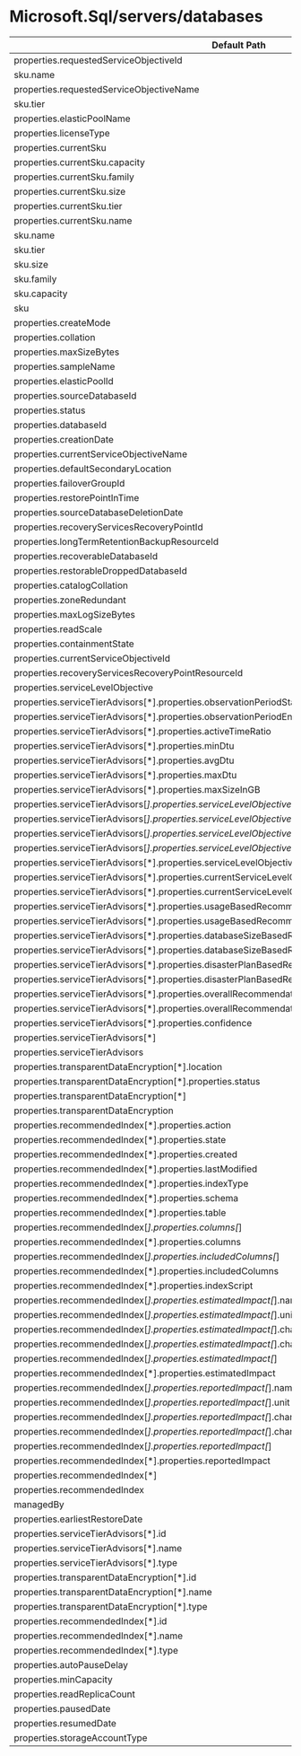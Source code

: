 # Microsoft.Sql/servers/databases

| Default Path | Alias |
|---|---|
| properties.requestedServiceObjectiveId | Microsoft.Sql/servers/databases/requestedServiceObjectiveId |
| sku.name | Microsoft.Sql/servers/databases/requestedServiceObjectiveName |
| properties.requestedServiceObjectiveName | Microsoft.Sql/servers/databases/requestedServiceObjectiveName.v2 |
| sku.tier | Microsoft.Sql/servers/databases/edition |
| properties.elasticPoolName | Microsoft.Sql/servers/databases/elasticPoolName |
| properties.licenseType | Microsoft.Sql/servers/databases/licenseType |
| properties.currentSku | Microsoft.Sql/servers/databases/currentSku |
| properties.currentSku.capacity | Microsoft.Sql/servers/databases/currentSku.capacity |
| properties.currentSku.family | Microsoft.Sql/servers/databases/currentSku.family |
| properties.currentSku.size | Microsoft.Sql/servers/databases/currentSku.size |
| properties.currentSku.tier | Microsoft.Sql/servers/databases/currentSku.tier |
| properties.currentSku.name | Microsoft.Sql/servers/databases/currentSku.name |
| sku.name | Microsoft.Sql/servers/databases/sku.name |
| sku.tier | Microsoft.Sql/servers/databases/sku.tier |
| sku.size | Microsoft.Sql/servers/databases/sku.size |
| sku.family | Microsoft.Sql/servers/databases/sku.family |
| sku.capacity | Microsoft.Sql/servers/databases/sku.capacity |
| sku | Microsoft.Sql/servers/databases/sku |
| properties.createMode | Microsoft.Sql/servers/databases/createMode |
| properties.collation | Microsoft.Sql/servers/databases/collation |
| properties.maxSizeBytes | Microsoft.Sql/servers/databases/maxSizeBytes |
| properties.sampleName | Microsoft.Sql/servers/databases/sampleName |
| properties.elasticPoolId | Microsoft.Sql/servers/databases/elasticPoolId |
| properties.sourceDatabaseId | Microsoft.Sql/servers/databases/sourceDatabaseId |
| properties.status | Microsoft.Sql/servers/databases/status |
| properties.databaseId | Microsoft.Sql/servers/databases/databaseId |
| properties.creationDate | Microsoft.Sql/servers/databases/creationDate |
| properties.currentServiceObjectiveName | Microsoft.Sql/servers/databases/currentServiceObjectiveName |
| properties.defaultSecondaryLocation | Microsoft.Sql/servers/databases/defaultSecondaryLocation |
| properties.failoverGroupId | Microsoft.Sql/servers/databases/failoverGroupId |
| properties.restorePointInTime | Microsoft.Sql/servers/databases/restorePointInTime |
| properties.sourceDatabaseDeletionDate | Microsoft.Sql/servers/databases/sourceDatabaseDeletionDate |
| properties.recoveryServicesRecoveryPointId | Microsoft.Sql/servers/databases/recoveryServicesRecoveryPointId |
| properties.longTermRetentionBackupResourceId | Microsoft.Sql/servers/databases/longTermRetentionBackupResourceId |
| properties.recoverableDatabaseId | Microsoft.Sql/servers/databases/recoverableDatabaseId |
| properties.restorableDroppedDatabaseId | Microsoft.Sql/servers/databases/restorableDroppedDatabaseId |
| properties.catalogCollation | Microsoft.Sql/servers/databases/catalogCollation |
| properties.zoneRedundant | Microsoft.Sql/servers/databases/zoneRedundant |
| properties.maxLogSizeBytes | Microsoft.Sql/servers/databases/maxLogSizeBytes |
| properties.readScale | Microsoft.Sql/servers/databases/readScale |
| properties.containmentState | Microsoft.Sql/servers/databases/containmentState |
| properties.currentServiceObjectiveId | Microsoft.Sql/servers/databases/currentServiceObjectiveId |
| properties.recoveryServicesRecoveryPointResourceId | Microsoft.Sql/servers/databases/recoveryServicesRecoveryPointResourceId |
| properties.serviceLevelObjective | Microsoft.Sql/servers/databases/serviceLevelObjective |
| properties.serviceTierAdvisors[*].properties.observationPeriodStart | Microsoft.Sql/servers/databases/serviceTierAdvisors[*].observationPeriodStart |
| properties.serviceTierAdvisors[*].properties.observationPeriodEnd | Microsoft.Sql/servers/databases/serviceTierAdvisors[*].observationPeriodEnd |
| properties.serviceTierAdvisors[*].properties.activeTimeRatio | Microsoft.Sql/servers/databases/serviceTierAdvisors[*].activeTimeRatio |
| properties.serviceTierAdvisors[*].properties.minDtu | Microsoft.Sql/servers/databases/serviceTierAdvisors[*].minDtu |
| properties.serviceTierAdvisors[*].properties.avgDtu | Microsoft.Sql/servers/databases/serviceTierAdvisors[*].avgDtu |
| properties.serviceTierAdvisors[*].properties.maxDtu | Microsoft.Sql/servers/databases/serviceTierAdvisors[*].maxDtu |
| properties.serviceTierAdvisors[*].properties.maxSizeInGB | Microsoft.Sql/servers/databases/serviceTierAdvisors[*].maxSizeInGB |
| properties.serviceTierAdvisors[*].properties.serviceLevelObjectiveUsageMetrics[*].serviceLevelObjective | Microsoft.Sql/servers/databases/serviceTierAdvisors[*].serviceLevelObjectiveUsageMetrics[*].serviceLevelObjective |
| properties.serviceTierAdvisors[*].properties.serviceLevelObjectiveUsageMetrics[*].serviceLevelObjectiveId | Microsoft.Sql/servers/databases/serviceTierAdvisors[*].serviceLevelObjectiveUsageMetrics[*].serviceLevelObjectiveId |
| properties.serviceTierAdvisors[*].properties.serviceLevelObjectiveUsageMetrics[*].inRangeTimeRatio | Microsoft.Sql/servers/databases/serviceTierAdvisors[*].serviceLevelObjectiveUsageMetrics[*].inRangeTimeRatio |
| properties.serviceTierAdvisors[*].properties.serviceLevelObjectiveUsageMetrics[*] | Microsoft.Sql/servers/databases/serviceTierAdvisors[*].serviceLevelObjectiveUsageMetrics[*] |
| properties.serviceTierAdvisors[*].properties.serviceLevelObjectiveUsageMetrics | Microsoft.Sql/servers/databases/serviceTierAdvisors[*].serviceLevelObjectiveUsageMetrics |
| properties.serviceTierAdvisors[*].properties.currentServiceLevelObjective | Microsoft.Sql/servers/databases/serviceTierAdvisors[*].currentServiceLevelObjective |
| properties.serviceTierAdvisors[*].properties.currentServiceLevelObjectiveId | Microsoft.Sql/servers/databases/serviceTierAdvisors[*].currentServiceLevelObjectiveId |
| properties.serviceTierAdvisors[*].properties.usageBasedRecommendationServiceLevelObjective | Microsoft.Sql/servers/databases/serviceTierAdvisors[*].usageBasedRecommendationServiceLevelObjective |
| properties.serviceTierAdvisors[*].properties.usageBasedRecommendationServiceLevelObjectiveId | Microsoft.Sql/servers/databases/serviceTierAdvisors[*].usageBasedRecommendationServiceLevelObjectiveId |
| properties.serviceTierAdvisors[*].properties.databaseSizeBasedRecommendationServiceLevelObjective | Microsoft.Sql/servers/databases/serviceTierAdvisors[*].databaseSizeBasedRecommendationServiceLevelObjective |
| properties.serviceTierAdvisors[*].properties.databaseSizeBasedRecommendationServiceLevelObjectiveId | Microsoft.Sql/servers/databases/serviceTierAdvisors[*].databaseSizeBasedRecommendationServiceLevelObjectiveId |
| properties.serviceTierAdvisors[*].properties.disasterPlanBasedRecommendationServiceLevelObjective | Microsoft.Sql/servers/databases/serviceTierAdvisors[*].disasterPlanBasedRecommendationServiceLevelObjective |
| properties.serviceTierAdvisors[*].properties.disasterPlanBasedRecommendationServiceLevelObjectiveId | Microsoft.Sql/servers/databases/serviceTierAdvisors[*].disasterPlanBasedRecommendationServiceLevelObjectiveId |
| properties.serviceTierAdvisors[*].properties.overallRecommendationServiceLevelObjective | Microsoft.Sql/servers/databases/serviceTierAdvisors[*].overallRecommendationServiceLevelObjective |
| properties.serviceTierAdvisors[*].properties.overallRecommendationServiceLevelObjectiveId | Microsoft.Sql/servers/databases/serviceTierAdvisors[*].overallRecommendationServiceLevelObjectiveId |
| properties.serviceTierAdvisors[*].properties.confidence | Microsoft.Sql/servers/databases/serviceTierAdvisors[*].confidence |
| properties.serviceTierAdvisors[*] | Microsoft.Sql/servers/databases/serviceTierAdvisors[*] |
| properties.serviceTierAdvisors | Microsoft.Sql/servers/databases/serviceTierAdvisors |
| properties.transparentDataEncryption[*].location | Microsoft.Sql/servers/databases/transparentDataEncryption[*].location |
| properties.transparentDataEncryption[*].properties.status | Microsoft.Sql/servers/databases/transparentDataEncryption[*].status |
| properties.transparentDataEncryption[*] | Microsoft.Sql/servers/databases/transparentDataEncryption[*] |
| properties.transparentDataEncryption | Microsoft.Sql/servers/databases/transparentDataEncryption |
| properties.recommendedIndex[*].properties.action | Microsoft.Sql/servers/databases/recommendedIndex[*].action |
| properties.recommendedIndex[*].properties.state | Microsoft.Sql/servers/databases/recommendedIndex[*].state |
| properties.recommendedIndex[*].properties.created | Microsoft.Sql/servers/databases/recommendedIndex[*].created |
| properties.recommendedIndex[*].properties.lastModified | Microsoft.Sql/servers/databases/recommendedIndex[*].lastModified |
| properties.recommendedIndex[*].properties.indexType | Microsoft.Sql/servers/databases/recommendedIndex[*].indexType |
| properties.recommendedIndex[*].properties.schema | Microsoft.Sql/servers/databases/recommendedIndex[*].schema |
| properties.recommendedIndex[*].properties.table | Microsoft.Sql/servers/databases/recommendedIndex[*].table |
| properties.recommendedIndex[*].properties.columns[*] | Microsoft.Sql/servers/databases/recommendedIndex[*].columns[*] |
| properties.recommendedIndex[*].properties.columns | Microsoft.Sql/servers/databases/recommendedIndex[*].columns |
| properties.recommendedIndex[*].properties.includedColumns[*] | Microsoft.Sql/servers/databases/recommendedIndex[*].includedColumns[*] |
| properties.recommendedIndex[*].properties.includedColumns | Microsoft.Sql/servers/databases/recommendedIndex[*].includedColumns |
| properties.recommendedIndex[*].properties.indexScript | Microsoft.Sql/servers/databases/recommendedIndex[*].indexScript |
| properties.recommendedIndex[*].properties.estimatedImpact[*].name | Microsoft.Sql/servers/databases/recommendedIndex[*].estimatedImpact[*].name |
| properties.recommendedIndex[*].properties.estimatedImpact[*].unit | Microsoft.Sql/servers/databases/recommendedIndex[*].estimatedImpact[*].unit |
| properties.recommendedIndex[*].properties.estimatedImpact[*].changeValueAbsolute | Microsoft.Sql/servers/databases/recommendedIndex[*].estimatedImpact[*].changeValueAbsolute |
| properties.recommendedIndex[*].properties.estimatedImpact[*].changeValueRelative | Microsoft.Sql/servers/databases/recommendedIndex[*].estimatedImpact[*].changeValueRelative |
| properties.recommendedIndex[*].properties.estimatedImpact[*] | Microsoft.Sql/servers/databases/recommendedIndex[*].estimatedImpact[*] |
| properties.recommendedIndex[*].properties.estimatedImpact | Microsoft.Sql/servers/databases/recommendedIndex[*].estimatedImpact |
| properties.recommendedIndex[*].properties.reportedImpact[*].name | Microsoft.Sql/servers/databases/recommendedIndex[*].reportedImpact[*].name |
| properties.recommendedIndex[*].properties.reportedImpact[*].unit | Microsoft.Sql/servers/databases/recommendedIndex[*].reportedImpact[*].unit |
| properties.recommendedIndex[*].properties.reportedImpact[*].changeValueAbsolute | Microsoft.Sql/servers/databases/recommendedIndex[*].reportedImpact[*].changeValueAbsolute |
| properties.recommendedIndex[*].properties.reportedImpact[*].changeValueRelative | Microsoft.Sql/servers/databases/recommendedIndex[*].reportedImpact[*].changeValueRelative |
| properties.recommendedIndex[*].properties.reportedImpact[*] | Microsoft.Sql/servers/databases/recommendedIndex[*].reportedImpact[*] |
| properties.recommendedIndex[*].properties.reportedImpact | Microsoft.Sql/servers/databases/recommendedIndex[*].reportedImpact |
| properties.recommendedIndex[*] | Microsoft.Sql/servers/databases/recommendedIndex[*] |
| properties.recommendedIndex | Microsoft.Sql/servers/databases/recommendedIndex |
| managedBy | Microsoft.Sql/servers/databases/managedBy |
| properties.earliestRestoreDate | Microsoft.Sql/servers/databases/earliestRestoreDate |
| properties.serviceTierAdvisors[*].id | Microsoft.Sql/servers/databases/serviceTierAdvisors[*].id |
| properties.serviceTierAdvisors[*].name | Microsoft.Sql/servers/databases/serviceTierAdvisors[*].name |
| properties.serviceTierAdvisors[*].type | Microsoft.Sql/servers/databases/serviceTierAdvisors[*].type |
| properties.transparentDataEncryption[*].id | Microsoft.Sql/servers/databases/transparentDataEncryption[*].id |
| properties.transparentDataEncryption[*].name | Microsoft.Sql/servers/databases/transparentDataEncryption[*].name |
| properties.transparentDataEncryption[*].type | Microsoft.Sql/servers/databases/transparentDataEncryption[*].type |
| properties.recommendedIndex[*].id | Microsoft.Sql/servers/databases/recommendedIndex[*].id |
| properties.recommendedIndex[*].name | Microsoft.Sql/servers/databases/recommendedIndex[*].name |
| properties.recommendedIndex[*].type | Microsoft.Sql/servers/databases/recommendedIndex[*].type |
| properties.autoPauseDelay | Microsoft.Sql/servers/databases/autoPauseDelay |
| properties.minCapacity | Microsoft.Sql/servers/databases/minCapacity |
| properties.readReplicaCount | Microsoft.Sql/servers/databases/readReplicaCount |
| properties.pausedDate | Microsoft.Sql/servers/databases/pausedDate |
| properties.resumedDate | Microsoft.Sql/servers/databases/resumedDate |
| properties.storageAccountType | Microsoft.Sql/servers/databases/storageAccountType |

